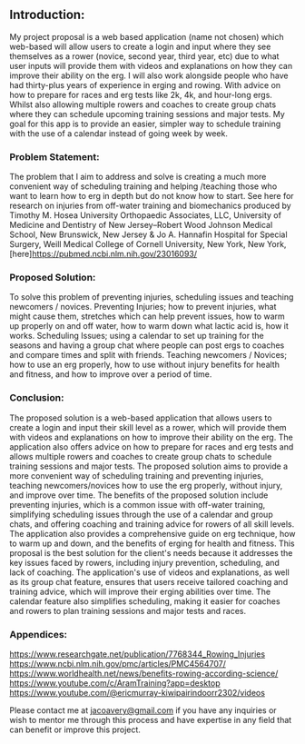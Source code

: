## Introduction:
My project proposal is a web based application (name not chosen) which web-based will allow users to create a login and input where they see themselves as a rower (novice, second year, third year, etc) due to what user inputs will provide them with videos and explanations on how they can improve their ability on the erg. I will also work alongside people who have had thirty-plus years of experience in erging and rowing. With advice on how to prepare for races and erg tests like 2k, 4k, and hour-long ergs. Whilst also allowing multiple rowers and coaches to create group chats where they can schedule upcoming training sessions and major tests. My goal for this app is to provide an easier, simpler way to schedule training with the use of a calendar instead of going week by week.


###  Problem Statement:
The problem that I aim to address and solve is creating a much more convenient way of scheduling training and helping /teaching those who want to learn how to erg in depth but do not know how to start. See here for research on injuries from off-water training and biomechanics produced by Timothy M. Hosea University Orthopaedic Associates, LLC, University of Medicine and Dentistry of New Jersey–Robert Wood Johnson Medical School, New Brunswick, New Jersey & Jo A. Hannafin Hospital for Special Surgery, Weill Medical College of Cornell University, New York, New York, [here]https://pubmed.ncbi.nlm.nih.gov/23016093/


### Proposed Solution:
To solve this problem of preventing injuries, scheduling issues and teaching newcomers / novices. Preventing Injuries; how to prevent injuries, what might cause them, stretches which can help prevent issues, how to warm up properly on and off water, how to warm down what lactic acid is, how it works. Scheduling Issues; using a calendar to set up training for the seasons and having a group chat where people can post ergs to coaches and compare times and split with friends. Teaching newcomers / Novices; how to use an erg properly, how to use without injury benefits for health and fitness, and how to improve over a period of time.


### Conclusion:
The proposed solution is a web-based application that allows users to create a login and input their skill level as a rower, which will provide them with videos and explanations on how to improve their ability on the erg. The application also offers advice on how to prepare for races and erg tests and allows multiple rowers and coaches to create group chats to schedule training sessions and major tests. The proposed solution aims to provide a more convenient way of scheduling training and preventing injuries, teaching newcomers/novices how to use the erg properly, without injury, and improve over time. The benefits of the proposed solution include preventing injuries, which is a common issue with off-water training, simplifying scheduling issues through the use of a calendar and group chats, and offering coaching and training advice for rowers of all skill levels. The application also provides a comprehensive guide on erg technique, how to warm up and down, and the benefits of erging for health and fitness. This proposal is the best solution for the client's needs because it addresses the key issues faced by rowers, including injury prevention, scheduling, and lack of coaching. The application's use of videos and explanations, as well as its group chat feature, ensures that users receive tailored coaching and training advice, which will improve their erging abilities over time. The calendar feature also simplifies scheduling, making it easier for coaches and rowers to plan training sessions and major tests and races.


### Appendices:
https://www.researchgate.net/publication/7768344_Rowing_Injuries   
https://www.ncbi.nlm.nih.gov/pmc/articles/PMC4564707/
https://www.worldhealth.net/news/benefits-rowing-according-science/
https://www.youtube.com/c/AramTraining?app=desktop
https://www.youtube.com/@ericmurray-kiwipairindoorr2302/videos

Please contact me at jacoavery@gmail.com if you have any inquiries or wish to mentor me through this process and have expertise in any field that can benefit or improve this project.
